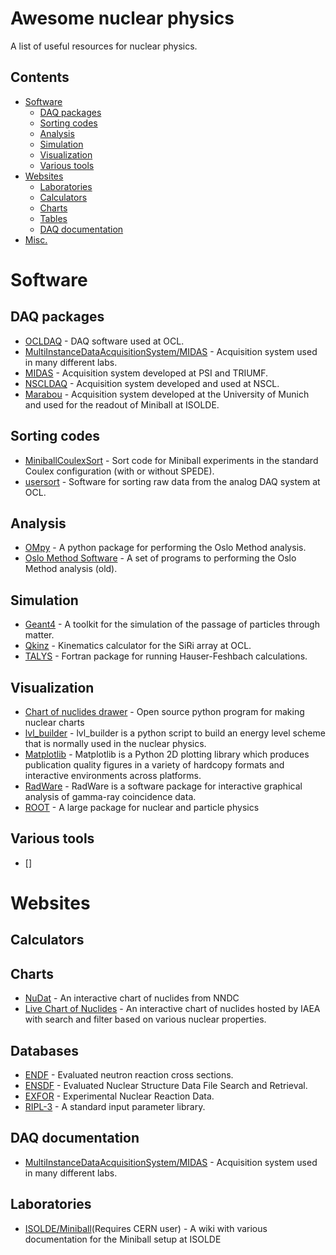 # Awesome nuclear physics
A list of useful resources for nuclear physics.


## Contents

* [Software](#software)
	* [DAQ packages](#daq-packages)
	* [Sorting codes](#sorting-codes)
	* [Analysis](#analysis)
	* [Simulation](#simulation)
	* [Visualization](#visualization)
	* [Various tools](#various-tools)
* [Websites](#websites)
	* [Laboratories](#laboratories)
	* [Calculators](#calculators)
	* [Charts](#charts)
	* [Tables](#tables)
	* [DAQ documentation](#daq-documentation)
* [Misc.](#misc)



# Software

## DAQ packages
 * [OCLDAQ](https://github.com/oslocyclotronlab/OCLDAQ) - DAQ software used at OCL.
 * [MultiInstanceDataAcquisitionSystem/MIDAS](http://npg.dl.ac.uk/MIDAS/) - Acquisition system used in many different labs.
 * [MIDAS](https://midas.triumf.ca) - Acquisition system developed at PSI and TRIUMF.
 * [NSCLDAQ](http://docs.nscl.msu.edu/daq/) - Acquisition system developed and used at NSCL.
 * [Marabou](https://www-old.mll-muenchen.de/marabou/htmldoc/) - Acquisition system developed at the University of Munich and used for the readout of Miniball at ISOLDE.

## Sorting codes
 * [MiniballCoulexSort](https://github.com/Miniball/MiniballCoulexSort) - Sort code for Miniball experiments in the standard Coulex configuration (with or without SPEDE).
 * [usersort](https://github.com/oslocyclotronlab/usersort) - Software for sorting raw data from the analog DAQ system at OCL.

## Analysis
 * [OMpy](https://github.com/oslocyclotronlab/ompy) - A python package for performing the Oslo Method analysis.
 * [Oslo Method Software](https://github.com/oslocyclotronlab/oslo-method-software) - A set of programs to performing the Oslo Method analysis (old).

## Simulation
 * [Geant4](http://geant4.web.cern.ch) - A toolkit for the simulation of the passage of particles through matter.
 * [Qkinz](https://github.com/oslocyclotronlab/Qkinz) - Kinematics calculator for the SiRi array at OCL.
 * [TALYS](talys.eu) - Fortran package for running Hauser-Feshbach calculations.
 
 

## Visualization
 * [Chart of nuclides drawer](https://github.com/kmiernik/Chart-of-nuclides-drawer) - Open source python program for making nuclear charts
 * [lvl_builder](http://peiluan-tai.com/programs/lvl_builder.html) - lvl_builder is a python script to build an energy level scheme that is normally used in the nuclear physics.
 * [Matplotlib](matplotlib.org) - Matplotlib is a Python 2D plotting library which produces publication quality figures in a variety of hardcopy formats and interactive environments across platforms.
 * [RadWare](https://radware.phy.ornl.gov) - RadWare is a software package for interactive graphical analysis of gamma-ray coincidence data.
 * [ROOT](https://root.cern) - A large package for nuclear and particle physics

## Various tools
 * []

# Websites

## Calculators


## Charts

 * [NuDat](https://www.nndc.bnl.gov/nudat2/) - An interactive chart of nuclides from NNDC
 * [Live Chart of Nuclides](https://www-nds.iaea.org/relnsd/vcharthtml/VChartHTML.html) - An interactive chart of nuclides hosted by IAEA with search and filter based on various nuclear properties.



## Databases
 * [ENDF](https://www.nndc.bnl.gov/exfor/endf00.jsp) - Evaluated neutron reaction cross sections.
 * [ENSDF](https://www.nndc.bnl.gov/ensdf/) - Evaluated Nuclear Structure Data File Search and Retrieval.
 * [EXFOR](https://www-nds.iaea.org/exfor/) - Experimental Nuclear Reaction Data.
 * [RIPL-3](https://www-nds.iaea.org/RIPL-3/) - A standard input parameter library.

## DAQ documentation
 * [MultiInstanceDataAcquisitionSystem/MIDAS](http://npg.dl.ac.uk/MIDAS/) - Acquisition system used in many different labs.

## Laboratories
 * [ISOLDE/Miniball](https://twiki.cern.ch/twiki/bin/view/Miniball/WebHome)(Requires CERN user) - A wiki with various documentation for the Miniball setup at ISOLDE